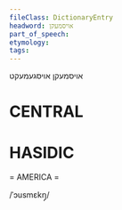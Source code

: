 ```yaml
---
fileClass: DictionaryEntry
headword: אויסמעקן
part_of_speech: 
etymology: 
tags: 
---
```

אויסמעקן
אויסגעמעקט

CENTRAL
========

HASIDIC
=======
= AMERICA = 

/ˈɔusmɛkŋ̩/